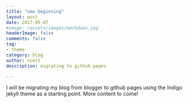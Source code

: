 ```yaml
---
title: "new beginning"
layout: post
date: 2017-05-07
#image: /assets/images/markdown.jpg
headerImage: false
comments: false
tag:
- theme
category: blog
author: scott
description: migrating to github pages

---
```


I will be migrating my blog from blogger to github pages using the Indigo jekyll theme as a starting point. More content to come!